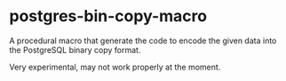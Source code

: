 # postgres-bin-copy-macro

A procedural macro that generate the code to encode the given data into the PostgreSQL binary copy format.

Very experimental, may not work properly at the moment.
